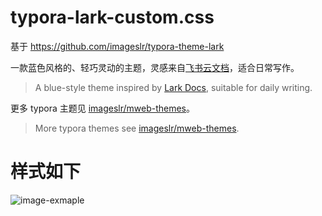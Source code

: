 # typora-lark-custom.css

基于 https://github.com/imageslr/typora-theme-lark



一款蓝色风格的、轻巧灵动的主题，灵感来自[飞书云文档](https://docs.feishu.cn/docs)，适合日常写作。

> A blue-style theme inspired by [Lark Docs](https://docs.feishu.cn/docs), suitable for daily writing.

更多 typora 主题见 [imageslr/mweb-themes](https://github.com/imageslr/mweb-themes)。

> More typora themes see [imageslr/mweb-themes](https://github.com/imageslr/mweb-themes).



# 样式如下

<img src="assets/example-01.png" alt="image-exmaple"/>


